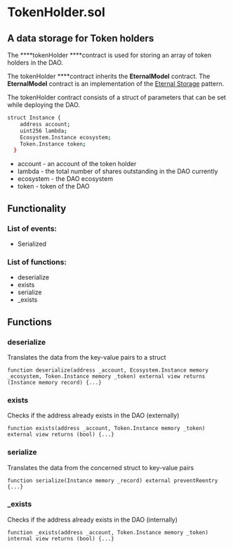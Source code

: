 # TokenHolder.sol

## A data storage for Token holders

The ****tokenHolder ****contract is used for storing an array of token holders in the DAO.

The tokenHolder ****contract inherits the **EternalModel**  contract. The **EternalModel**  contract is an implementation of the [Eternal Storage](https://fravoll.github.io/solidity-patterns/eternal_storage.html) pattern.

The tokenHolder contract consists of a struct of parameters that can be set while deploying the DAO.

```bash
struct Instance {
    address account;
    uint256 lambda;
    Ecosystem.Instance ecosystem;
    Token.Instance token;
  }
```

* account - an account of the token holder
* lambda - the total number of shares outstanding in the DAO currently
* ecosystem - the DAO ecosystem
* token - token of the DAO

## Functionality

### List of events:

* Serialized

### List of functions:

* deserialize
* exists
* serialize
* \_exists

## Functions

### deserialize

Translates the data from the key-value pairs to a struct

```text
function deserialize(address _account, Ecosystem.Instance memory _ecosystem, Token.Instance memory _token) external view returns (Instance memory record) {...}
```

### exists

Checks if the address already exists in the DAO \(externally\)

```text
function exists(address _account, Token.Instance memory _token) external view returns (bool) {...}
```

### serialize

Translates the data from the concerned struct to key-value pairs

```text
function serialize(Instance memory _record) external preventReentry {...}
```

### \_exists

Checks if the address already exists in the DAO \(internally\)

```text
function _exists(address _account, Token.Instance memory _token) internal view returns (bool) {...}
```

